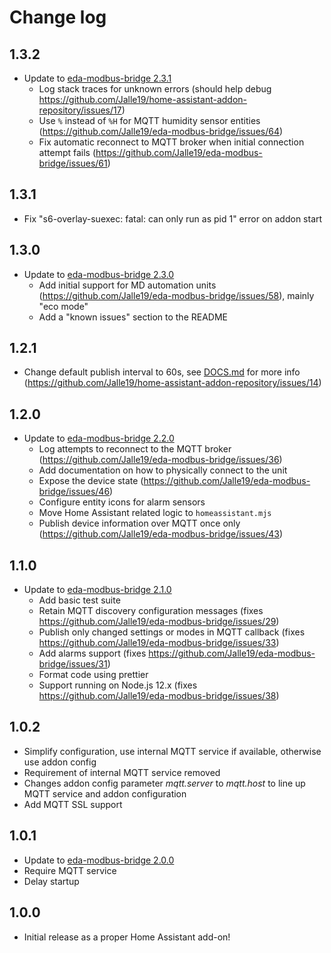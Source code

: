 # Change log

## 1.3.2
- Update to [eda-modbus-bridge 2.3.1](https://github.com/Jalle19/eda-modbus-bridge/releases/tag/2.3.1)
  * Log stack traces for unknown errors (should help debug https://github.com/Jalle19/home-assistant-addon-repository/issues/17)
  * Use `%` instead of `%H` for MQTT humidity sensor entities (https://github.com/Jalle19/eda-modbus-bridge/issues/64)
  * Fix automatic reconnect to MQTT broker when initial connection attempt fails (https://github.com/Jalle19/eda-modbus-bridge/issues/61)

## 1.3.1
- Fix "s6-overlay-suexec: fatal: can only run as pid 1" error on addon start

## 1.3.0
- Update to [eda-modbus-bridge 2.3.0](https://github.com/Jalle19/eda-modbus-bridge/releases/tag/2.3.0)
  * Add initial support for MD automation units (https://github.com/Jalle19/eda-modbus-bridge/issues/58), mainly "eco mode"
  * Add a "known issues" section to the README

## 1.2.1
- Change default publish interval to 60s, see [DOCS.md](https://github.com/Jalle19/home-assistant-addon-repository/blob/main/eda-modbus-bridge/DOCS.md) for more info (https://github.com/Jalle19/home-assistant-addon-repository/issues/14)

## 1.2.0
- Update to [eda-modbus-bridge 2.2.0](https://github.com/Jalle19/eda-modbus-bridge/releases/tag/2.2.0)
  * Log attempts to reconnect to the MQTT broker (https://github.com/Jalle19/eda-modbus-bridge/issues/36)
  * Add documentation on how to physically connect to the unit
  * Expose the device state (https://github.com/Jalle19/eda-modbus-bridge/issues/46)
  * Configure entity icons for alarm sensors
  * Move Home Assistant related logic to `homeassistant.mjs`
  * Publish device information over MQTT once only (https://github.com/Jalle19/eda-modbus-bridge/issues/43)

## 1.1.0

- Update to [eda-modbus-bridge 2.1.0](https://github.com/Jalle19/eda-modbus-bridge/releases/tag/2.1.0)
    - Add basic test suite
    - Retain MQTT discovery configuration messages (fixes https://github.com/Jalle19/eda-modbus-bridge/issues/29)
    - Publish only changed settings or modes in MQTT callback (fixes https://github.com/Jalle19/eda-modbus-bridge/issues/33)
    - Add alarms support (fixes https://github.com/Jalle19/eda-modbus-bridge/issues/31)
    - Format code using prettier
    - Support running on Node.js 12.x (fixes https://github.com/Jalle19/eda-modbus-bridge/issues/38)

## 1.0.2

- Simplify configuration, use internal MQTT service if available, otherwise use addon config
- Requirement of internal MQTT service removed
- Changes addon config parameter *mqtt.server* to *mqtt.host* to line up MQTT service and addon configuration
- Add MQTT SSL support

## 1.0.1

- Update to [eda-modbus-bridge 2.0.0](https://github.com/Jalle19/eda-modbus-bridge/releases/tag/2.0.0)
- Require MQTT service
- Delay startup

## 1.0.0

- Initial release as a proper Home Assistant add-on!
